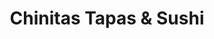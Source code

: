 ---
layout: place
title: "Chinitas Tapas & Sushi"
permalink: /nevada/henderson/chinitas-tapas-sushi.html
stateAbbr: NV
stateName: Nevada
cityName: Henderson
place_id: ChIJbQHfSvfXyIARU17iK0Spv1A
photos:
  - name: >-
      places/ChIJbQHfSvfXyIARU17iK0Spv1A/photos/AeeoHcK-ulNaVFJW_A3daGbGlcuZboraze75w5OtT6rcEhsZ-L25jP2CSdByPfNJOUN2Q8wjQ3AGnz4ZuSy_VKNOaTCE2DwLbbc0kSpbOF24q-o1utw4p3cu-H_G12C7vhSgRWYaASmWTv0wcgiE7ELiEZi50h76e5xjIFFMM36Dxv5oePy4IphNrQmthnz2KHcHE8bWFB35W3VKql9gLBGQ7pRuNgSjP3PZbhp3r-3jpG5jDqZOxbBDz4yW8N3ddZlh916L3mZDEjxRiTYoBiWuv3VIk4kRNN-WbmIu3vU78eN5SvK7jZIT2zAdfFvCf-i5CqTmEI5gdKg7i_Xv2M-9TdSMrOuef8sxVkvA09DYJwXJ9Ii-ao8dmHK6MomsSM1r8MqrQ1fbS1EO2IiOZ2do7ZD53b-wCIB7khdK6BRWhlI
    widthPx: 3000
    heightPx: 4000
    authorAttributions:
      - displayName: Lizette Hernandez
        uri: https://maps.google.com/maps/contrib/112834666173712026320
        photoUri: >-
          https://lh3.googleusercontent.com/a-/ALV-UjUWcQ7Z9PCx7jdoal2rV1q_tMj7iJu1oHllPgekZYBez_36C4Y=s100-p-k-no-mo
    flagContentUri: >-
      https://www.google.com/local/imagery/report/?cb_client=maps_api_places.places_api&image_key=!1e10!2sCIHM0ogKEICAgICWovziOw&hl=en-US
    googleMapsUri: >-
      https://www.google.com/maps/place//data=!3m4!1e2!3m2!1sCIHM0ogKEICAgICWovziOw!2e10!4m2!3m1!1s0x80c8d7f74adf016d:0x50bfa9442be25e53
  - name: >-
      places/ChIJbQHfSvfXyIARU17iK0Spv1A/photos/AeeoHcIjjpPd2fbatd_l9l7qpuxa7WVXXwoVLIEQEd38lMICAwDkY6r_ozilwCwo2s1gHEEympbUt5fODUIJl0YNHgVlrSHqimEk9moYg5UUPq7H0f6F99fuX8HpD6bW6EFRO4e_V9y4T8UAC_eGKlUFDZAi6GkIL-KIZLuaMCxdBfeSVUdj6IxjPZyFCjPplhB741Rq79XDPfR2Ddt1AyDspSmM5Nk9-zR8gaPfDWSpn36Wk79_aVLD_eaSxavVH4YudhTWWWfJRGB0dIBU2_4oNLLak7-ok4oGmmTUG3-J4a8yQQ
    widthPx: 3024
    heightPx: 3024
    authorAttributions:
      - displayName: Chinitas Tapas & Sushi
        uri: https://maps.google.com/maps/contrib/108328084591814539401
        photoUri: >-
          https://lh3.googleusercontent.com/a/ACg8ocKBi3pLbxW5aISm4AToFEtr-DG49VzG8VjfnsbBPOTLfmDGlQ=s100-p-k-no-mo
    flagContentUri: >-
      https://www.google.com/local/imagery/report/?cb_client=maps_api_places.places_api&image_key=!1e10!2sAF1QipNYFD_2L0yciah0VWxi01AsSGlnCYd_59QtHZgH&hl=en-US
    googleMapsUri: >-
      https://www.google.com/maps/place//data=!3m4!1e2!3m2!1sAF1QipNYFD_2L0yciah0VWxi01AsSGlnCYd_59QtHZgH!2e10!4m2!3m1!1s0x80c8d7f74adf016d:0x50bfa9442be25e53
  - name: >-
      places/ChIJbQHfSvfXyIARU17iK0Spv1A/photos/AeeoHcIBQyQHvvPm3PSzDAGdlJ0rCt9Qvsm9dO0ccZR2JMihIz01fnKmkRrWiBS7hOy3mhirzoN5Z0HBpuPpEsxpVIdkHpVH8I-0Zk5mxRuYW4AOdYhHOZ9s2y9JVuNKGfnEwtHNW7wetBdo3iRDc1IemFyQHP7-_PSN9SMP1h4gYAoybpj6DRl1xjbcdWRwRLfUJiULF3Hz11k5ByjrbeTj-cUHOYh6cowOsTLcsFDITYPzqBuNKuaP7A3YSqoSNlqoYQFrejOlUxlY0k6f6WrmjY62HQZnV6pHAiCjnTLOSn_Bry9MJI5WbuddLNDp1nzqCCjezmoSwsSbLFZhIzLl18CPmRzsPCqT1NK-siZN9h1IVWKwI6dXq81PUDJRIsLDJL5A2dwd_aJsW3cvNRJhF3XdLCsiot57muVE-R56sKe3AFo
    widthPx: 3024
    heightPx: 4032
    authorAttributions:
      - displayName: Michelle Rodriguez
        uri: https://maps.google.com/maps/contrib/103112624218336235255
        photoUri: >-
          https://lh3.googleusercontent.com/a-/ALV-UjVStH7ziQhBDI-Dkv2nyGkfSzU7D3aFNzCwBmIQTt7hUqZKwn-E=s100-p-k-no-mo
    flagContentUri: >-
      https://www.google.com/local/imagery/report/?cb_client=maps_api_places.places_api&image_key=!1e10!2sCIHM0ogKEICAgMCI2PTV0gE&hl=en-US
    googleMapsUri: >-
      https://www.google.com/maps/place//data=!3m4!1e2!3m2!1sCIHM0ogKEICAgMCI2PTV0gE!2e10!4m2!3m1!1s0x80c8d7f74adf016d:0x50bfa9442be25e53
  - name: >-
      places/ChIJbQHfSvfXyIARU17iK0Spv1A/photos/AeeoHcKPcx07DqGHwM8ptQXBQd8eFyjMWgleBm1eudsdrsk2ie_vdwT0_i0UUM1Hmedjl2uRRGRwJaCdAWnBsxJvYGtsv3ekMVEcl3fJg_mNGqynnVfzKfLV5iXXn2Pnk4BnRn0uHOvPTZ1KD2c92u13bE6JA2e06MExnx58cvCQTh9tTiVFYoU3voGQO9r1pRLBl_KCUEYU011SFVkYVnXWjwpbvwfxpuTOF3g-vEMGQ8CYuKHkIq20xr2K4BScN7CpcST1xLrl3o-gyQo0FvGAjbeVarSep2CzGT-iGv7PT78G0CvXwZZBH53rBjsc-wDaN7i84dlOq3aBz_W54PJIDZQXY-Cle7C9JuW-BbDT0_a6qRsIfINoTOkfcoW7I5Cd7OSxpXqxqZnQaZyjI2q86LncYFnJl_p5edq-a47GZeA0MlhA
    widthPx: 3600
    heightPx: 4800
    authorAttributions:
      - displayName: Mela M
        uri: https://maps.google.com/maps/contrib/103730937773621309844
        photoUri: >-
          https://lh3.googleusercontent.com/a/ACg8ocKHROHWzWDpC7ssadt4yF2n7e8r4d3ivtXHiXusVgk39EQhjw=s100-p-k-no-mo
    flagContentUri: >-
      https://www.google.com/local/imagery/report/?cb_client=maps_api_places.places_api&image_key=!1e10!2sCIHM0ogKEICAgICj3ero4gE&hl=en-US
    googleMapsUri: >-
      https://www.google.com/maps/place//data=!3m4!1e2!3m2!1sCIHM0ogKEICAgICj3ero4gE!2e10!4m2!3m1!1s0x80c8d7f74adf016d:0x50bfa9442be25e53
  - name: >-
      places/ChIJbQHfSvfXyIARU17iK0Spv1A/photos/AeeoHcIAlG5sMEFRfmdrgljs9EVZLnYy6NAmPwJ_kbOuiG2htl0LB8c9qiCCyZoCqpmbhrq_AOJ5uzjsoVZWrPdJnq30Qd518Cn3LcXJX7phNAcXKY4bHUMTSmEnWtnC9BpiKV9lkpadmYreKQqBo9d1Kq3O0d6csjKssDqxY4hPejeCodrmHV5kfdRj-O1bQHdAYVCraNdxyUcKYDC9dsjNI55f97zyjCCC5qdbSov8bcKZKt5QC5rlhU-RP_Zgq0Vktyhtz_iTEZzXFfqpvGOX01X-SuIF6sRGsl3fZQ-OnoaJIJyK9-jqqk4k3YggTJVz1Pla4V0K9iFCNdkee_AW_Ic1nWIDeptH5A2Mxz33_OXTg7oUYEyi2YI-8TKrDTod23wPQr5OSFP5n7mJqe5Bp26-Dg8mBXFjNUWLC_A8OPzqyio
    widthPx: 4000
    heightPx: 3000
    authorAttributions:
      - displayName: Leti Scheib
        uri: https://maps.google.com/maps/contrib/101612856169264289945
        photoUri: >-
          https://lh3.googleusercontent.com/a-/ALV-UjXKZOLfW4urX5bQ8do2bY7_38pMjSAlSW0E262wULyHH6gVcX8oUw=s100-p-k-no-mo
    flagContentUri: >-
      https://www.google.com/local/imagery/report/?cb_client=maps_api_places.places_api&image_key=!1e10!2sCIHM0ogKEICAgICj5cL0hwE&hl=en-US
    googleMapsUri: >-
      https://www.google.com/maps/place//data=!3m4!1e2!3m2!1sCIHM0ogKEICAgICj5cL0hwE!2e10!4m2!3m1!1s0x80c8d7f74adf016d:0x50bfa9442be25e53
  - name: >-
      places/ChIJbQHfSvfXyIARU17iK0Spv1A/photos/AeeoHcKtF6qQ-KEocNxjV7XUmO9gmMEtH-DgedmamAFHb39HJ7v04U2O84mitKLmBcKjUM2zoC0wuk0jA5w0JKaQeijZ_XRj1FlDWnKdkfpb_neYCJRwpJ_r2JfvxFH-JuRudUwX3J0DPbndiFOWJrSjjH8OZDS2yGpvy0dGQ2h1rBQgcYkXHOgpeRZDDwF5hrz1wb7jVZYxUxMylcgEnuU-XFRNs7jjMdCcoIjE0-ySlRAqrzcH1LlYO13nQDoH6lkLWHtjgQfCcE8Wox4wUiiHW_WGyzS05Lpijmk4zXjlljOq4w
    widthPx: 3024
    heightPx: 3024
    authorAttributions:
      - displayName: Chinitas Tapas & Sushi
        uri: https://maps.google.com/maps/contrib/108328084591814539401
        photoUri: >-
          https://lh3.googleusercontent.com/a/ACg8ocKBi3pLbxW5aISm4AToFEtr-DG49VzG8VjfnsbBPOTLfmDGlQ=s100-p-k-no-mo
    flagContentUri: >-
      https://www.google.com/local/imagery/report/?cb_client=maps_api_places.places_api&image_key=!1e10!2sAF1QipPVmKna5JznSynooJ2EaAYl_67fToC06Lm-tGXe&hl=en-US
    googleMapsUri: >-
      https://www.google.com/maps/place//data=!3m4!1e2!3m2!1sAF1QipPVmKna5JznSynooJ2EaAYl_67fToC06Lm-tGXe!2e10!4m2!3m1!1s0x80c8d7f74adf016d:0x50bfa9442be25e53
  - name: >-
      places/ChIJbQHfSvfXyIARU17iK0Spv1A/photos/AeeoHcIy9oDCMBAiYTE-q1kfK8Nu2ITLAdcNmhzyT20VfBF80UnZf9XREt4u4u34E0tGLLE8RqfJN2D8IZoP85ax8lVcmV3X65YJAkoBV523J0Cw7rSugoCNLJTiKNlGIyZmfU5wxnhHZxDbRbCkW1gLKYQaIu9l2D-e1JycdaQqcL_auW_MlLolSzm4X9cZdBTIZ7o0bhgVhDmIXoV59mjz8kgo3HEiimfWT4mB4sAvFD-VOQekHuGqHxReknD9m9OdxoQAaT5TLY8mL04JHHGwOTqsQUquu5WEstv2bNnYN6LA5Q
    widthPx: 2754
    heightPx: 2754
    authorAttributions:
      - displayName: Chinitas Tapas & Sushi
        uri: https://maps.google.com/maps/contrib/108328084591814539401
        photoUri: >-
          https://lh3.googleusercontent.com/a/ACg8ocKBi3pLbxW5aISm4AToFEtr-DG49VzG8VjfnsbBPOTLfmDGlQ=s100-p-k-no-mo
    flagContentUri: >-
      https://www.google.com/local/imagery/report/?cb_client=maps_api_places.places_api&image_key=!1e10!2sAF1QipMTH-K5aMMrZkH39I_mC7NJ_SgcVP1uK-GDR2LP&hl=en-US
    googleMapsUri: >-
      https://www.google.com/maps/place//data=!3m4!1e2!3m2!1sAF1QipMTH-K5aMMrZkH39I_mC7NJ_SgcVP1uK-GDR2LP!2e10!4m2!3m1!1s0x80c8d7f74adf016d:0x50bfa9442be25e53
  - name: >-
      places/ChIJbQHfSvfXyIARU17iK0Spv1A/photos/AeeoHcJsCTbgkWRTopcWdwH0nLVZ9QQOgK5x0CslyhUlUjuYhDCifX_P5cBEIekemvTl1QoNUXTGpE3aqOvL3PHM38cLuRlcXUPmvSFXvmr9BFuNcakehqoktg0kgwAg1ivNKwif1s3d4G5xO9XDZC-CJmUro7Ka1mqCCDLtsOA13GZm3r3OrefxkOhco6bFrICFXho19CsiyAdraX0h9V3u5Xw_QSk_D101tcj0QYfsIzKgxEYi5CI9ZZEOf1TFufJBuVN9GVjZFKbTzpyfaccBuyZ4hZgpmfXgK158kMifTASeq5Vbu15rjWCZ799Vyiw_tPqEQVzkv1PwXUzHliQgmP8-NxaNyfCxWU93z4ywPz7vNPaiab1lNJF6XxxIsxSzs2jLhDjJ57cqY695p_KCib9ddLx2Sp0FSDCfF3cz3cjkynOP
    widthPx: 3024
    heightPx: 4032
    authorAttributions:
      - displayName: Kelvie Malia
        uri: https://maps.google.com/maps/contrib/113901863958605040839
        photoUri: >-
          https://lh3.googleusercontent.com/a-/ALV-UjUjBa8JW6fxFLu_wxsGZNeY3NEKrPfFVS8kNgOz7gEC_IzRN-_4DA=s100-p-k-no-mo
    flagContentUri: >-
      https://www.google.com/local/imagery/report/?cb_client=maps_api_places.places_api&image_key=!1e10!2sCIHM0ogKEICAgICX_oq64QE&hl=en-US
    googleMapsUri: >-
      https://www.google.com/maps/place//data=!3m4!1e2!3m2!1sCIHM0ogKEICAgICX_oq64QE!2e10!4m2!3m1!1s0x80c8d7f74adf016d:0x50bfa9442be25e53
  - name: >-
      places/ChIJbQHfSvfXyIARU17iK0Spv1A/photos/AeeoHcLSsgwzIv9XXaEkh0r_E2pnk0QqWUy4rOgjAdZKUIUxYgmPORGn2TCwfmrZak_vVyu7TAKymi-26GaH0DfhPssLocmuf3nNWxWdy-AxNNhcqQHyTeC0luvGh1lYAr3KVaUYbs3SKOlFZVQtrm6L8G-X_lKr5ydRorKAlwxFg6DZjgS-7yIdYx9xMcFao4Gr5ApLtaEj7w79XbSjXga4v696mZiH83KdY7KhC753oGrc26-5sYKip7h79IigRfd4n9uqd_tssx557btiQokYGt6mj9oAroep7n3pIiKt5djjFhy16U1CppuL46miZIwCQQ8TPdgIgwwO_WbcO0Cq0GC4iBbMGFosk4tTs6i8QypZgj3IlA3N0cKKoeAph0WkMd3xRCTeQUyIv7XImAgu4zbnJAEYorfWm1aQCvAG-h_wwgAb
    widthPx: 4280
    heightPx: 3492
    authorAttributions:
      - displayName: Rick Rowekamp
        uri: https://maps.google.com/maps/contrib/100204919048638008065
        photoUri: >-
          https://lh3.googleusercontent.com/a/ACg8ocIvRliKG39tPhZp6UIDMO-8OaUtzXQ5VHCsSQvRmnCK7-LZtoQ=s100-p-k-no-mo
    flagContentUri: >-
      https://www.google.com/local/imagery/report/?cb_client=maps_api_places.places_api&image_key=!1e10!2sCIHM0ogKEICAgIDH2tuetAE&hl=en-US
    googleMapsUri: >-
      https://www.google.com/maps/place//data=!3m4!1e2!3m2!1sCIHM0ogKEICAgIDH2tuetAE!2e10!4m2!3m1!1s0x80c8d7f74adf016d:0x50bfa9442be25e53
  - name: >-
      places/ChIJbQHfSvfXyIARU17iK0Spv1A/photos/AeeoHcKT4k47oBkd_viAWBtpvMe7ePw03iDIjTLCBxwKFdC_c5FCHhRCCmMhgYeaq7A6Ldme74xMYVpEyuoh7xGAq2rg8C-rbzaaavCuzVU1duvoo7Xb4hNZRCaNRMaoczkNhGpjV2q1JP680b1uzNNrHIKCkQsCh3woJxAt7-Fxg372VUdk_lwZFQjD9ofgA_lcEJXhdiKj3Is4592wU2aOx7ff9ZVHTuVm5mhKgwQDQxk_2lJiOm022RDwryxlC3dUXXOe6KyXVIlCm1zELYiA-0cS17Duet9J6WmHpZ9-xO4Ft4EmkAMFztKAZcepXOser3ybJ4ZRmhVrlKHsDGW8UR2y08hXq3Lv10N_tvtXq9k3f-3sKsGDdUTghP47qduGnIvg__0fusfuqNTdYYMHZDCc4AOIlfo0mX6vr3sTh-FIGj8T
    widthPx: 4080
    heightPx: 3072
    authorAttributions:
      - displayName: Val Krygier
        uri: https://maps.google.com/maps/contrib/108078379782977708352
        photoUri: >-
          https://lh3.googleusercontent.com/a-/ALV-UjXwXG3VDencZoSYCz2HUBOC70E7Wfag1k2Difj47irmfainXtGFSg=s100-p-k-no-mo
    flagContentUri: >-
      https://www.google.com/local/imagery/report/?cb_client=maps_api_places.places_api&image_key=!1e10!2sCIHM0ogKEICAgICli73bgwE&hl=en-US
    googleMapsUri: >-
      https://www.google.com/maps/place//data=!3m4!1e2!3m2!1sCIHM0ogKEICAgICli73bgwE!2e10!4m2!3m1!1s0x80c8d7f74adf016d:0x50bfa9442be25e53
address: 147 S Water St, Henderson, NV 89015, USA
street: 147 S Water St
city: Henderson
state: NV
zip: '89015'
country: USA
neighborhood: Townsite
latitude: '36.032606'
longitude: '-114.982509'
accessibility_options:
  wheelchairAccessibleParking: true
  wheelchairAccessibleEntrance: true
  wheelchairAccessibleRestroom: true
  wheelchairAccessibleSeating: true
business_status: OPERATIONAL
name: Chinitas Tapas & Sushi
google_maps_links:
  directionsUri: >-
    https://www.google.com/maps/dir//''/data=!4m7!4m6!1m1!4e2!1m2!1m1!1s0x80c8d7f74adf016d:0x50bfa9442be25e53!3e0
  placeUri: https://maps.google.com/?cid=5818555353845096019
  writeAReviewUri: >-
    https://www.google.com/maps/place//data=!4m3!3m2!1s0x80c8d7f74adf016d:0x50bfa9442be25e53!12e1
  reviewsUri: >-
    https://www.google.com/maps/place//data=!4m4!3m3!1s0x80c8d7f74adf016d:0x50bfa9442be25e53!9m1!1b1
  photosUri: >-
    https://www.google.com/maps/place//data=!4m3!3m2!1s0x80c8d7f74adf016d:0x50bfa9442be25e53!10e5
primary_type: Asian Restaurant
opening_hours:
  regular: null
  current: null
secondary_opening_hours:
  regular:
    weekdayDescriptions: null
    type: null
  current:
    weekdayDescriptions: null
    type: null
phone: (702) 405-8215
price_level: PRICE_LEVEL_MODERATE
price_range: $20 &ndash; $30
rating: '4.7'
rating_count: 1007
website: http://www.chinitastapas.com/
description: null
reviews: null
parking_options: null
payment_options: null
allow_dogs: null
curbside_pickup: null
delivery: null
dine_in: null
good_for_children: null
good_for_groups: null
good_for_sports: null
live_music: null
menu_for_children: null
outdoor_seating: null
reservable: null
restroom: null
serves_beer: null
serves_breakfast: null
serves_brunch: null
serves_cocktails: null
serves_coffee: null
serves_dinner: null
serves_dessert: null
serves_lunch: null
serves_vegetarian_food: null
serves_wine: null
takeout: null

---